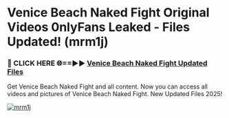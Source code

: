 # Venice Beach Naked Fight Original Videos 0nlyFans Leaked - Files Updated! (mrm1j)

<h3>🔴 CLICK HERE 🌐==►► <a href="https://tinyurl.com/yckcrads" rel="nofollow">Venice Beach Naked Fight Updated Files</a></h3>

Get Venice Beach Naked Fight and all content. Now you can access all videos and pictures of Venice Beach Naked Fight. New Updated Files 2025!

[![mrm1j](https://i.imgur.com/hpKpOFt.gif)](https://tinyurl.com/yckcrads)
